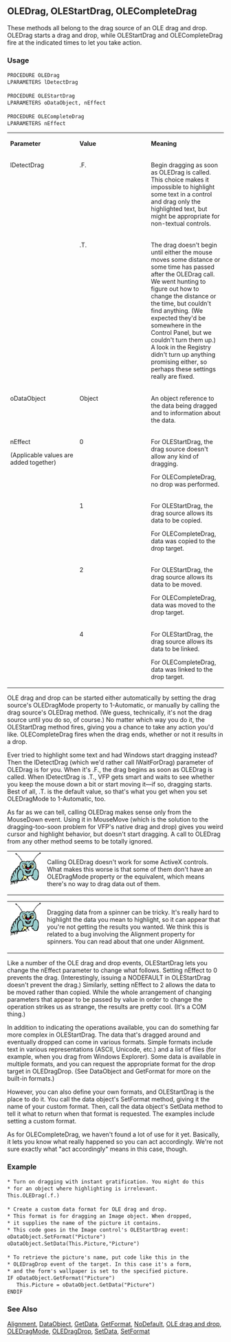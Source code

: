 ## OLEDrag, OLEStartDrag, OLECompleteDrag

These methods all belong to the drag source of an OLE drag and drop. OLEDrag starts a drag and drop, while OLEStartDrag and OLECompleteDrag fire at the indicated times to let you take action.

### Usage

```foxpro
PROCEDURE OLEDrag
LPARAMETERS lDetectDrag

PROCEDURE OLEStartDrag
LPARAMETERS oDataObject, nEffect

PROCEDURE OLECompleteDrag
LPARAMETERS nEffect
```
<table>
<tr>
  <td width="32%" valign="top">
  <p><b>Parameter</b></p>
  </td>
  <td width="23%" valign="top">
  <p><b>Value</b></p>
  </td>
  <td width="45%" valign="top">
  <p><b>Meaning</b></p>
  </td>
 </tr>
<tr>
  <td width="32%" rowspan="2" valign="top">
  <p>lDetectDrag</p>
  </td>
  <td width="23%" valign="top">
  <p>.F.</p>
  </td>
  <td width="45%" valign="top">
  <p>Begin dragging as soon as OLEDrag is called. This choice makes it impossible to highlight some text in a control and drag only the highlighted text, but might be appropriate for non-textual controls.</p>
  </td>
 </tr>
<tr>
  <td width="33%" valign="top">
  <p>.T.</p>
  </td>
  <td width="67%" valign="top">
  <p>The drag doesn't begin until either the mouse moves some distance or some time has passed after the OLEDrag call. We went hunting to figure out how to change the distance or the time, but couldn't find anything. (We expected they'd be somewhere in the Control Panel, but we couldn't turn them up.) A look in the Registry didn't turn up anything promising either, so perhaps these settings really are fixed.</p>
  </td>
 </tr>
<tr>
  <td width="32%" valign="top">
  <p>oDataObject</p>
  </td>
  <td width="23%" valign="top">
  <p>Object</p>
  </td>
  <td width="45%" valign="top">
  <p>An object reference to the data being dragged and to information about the data.</p>
  </td>
 </tr>
<tr>
  <td width="32%" rowspan="2" valign="top">
  <p>nEffect</p>
  <p>(Applicable values are added together)</p>
  </td>
  <td width="23%" valign="top">
  <p>0</p>
  </td>
  <td width="45%" valign="top">
  <p>For OLEStartDrag, the drag source doesn't allow any kind of dragging. </p>
  <p>For OLECompleteDrag, no drop was performed.</p>
  </td>
 </tr>
<tr>
  <td width="33%" valign="top">
  <p>1</p>
  </td>
  <td width="67%" valign="top">
  <p>For OLEStartDrag, the drag source allows its data to be copied.</p>
  <p>For OLECompleteDrag, data was copied to the drop target.</p>
  </td>
 </tr>
<tr>
  <td width="32%" rowspan="2" valign="top">
  &nbsp;</td>
  <td width="23%" valign="top">
  <p>2</p>
  </td>
  <td width="45%" valign="top">
  <p>For OLEStartDrag, the drag source allows its data to be moved.</p>
  <p>For OLECompleteDrag, data was moved to the drop target.</p>
  </td>
 </tr>
<tr>
  <td width="33%" valign="top">
  <p>4</p>
  </td>
  <td width="67%" valign="top">
  <p>For OLEStartDrag, the drag source allows its data to be linked.</p>
  <p>For OLECompleteDrag, data was linked to the drop target.</p>
  </td>
 </tr>
</table>

OLE drag and drop can be started either automatically by setting the drag source's OLEDragMode property to 1-Automatic, or manually by calling the drag source's OLEDrag method. (We guess, technically, it's not the drag source until you do so, of course.) No matter which way you do it, the OLEStartDrag method fires, giving you a chance to take any action you'd like. OLECompleteDrag fires when the drag ends, whether or not it results in a drop.

Ever tried to highlight some text and had Windows start dragging instead? Then the lDetectDrag (which we'd rather call lWaitForDrag) parameter of OLEDrag is for you. When it's .F., the drag begins as soon as OLEDrag is called. When lDetectDrag is .T., VFP gets smart and waits to see whether you keep the mouse down a bit or start moving it&mdash;if so, dragging starts. Best of all, .T. is the default value, so that's what you get when you set OLEDragMode to 1-Automatic, too. 

As far as we can tell, calling OLEDrag makes sense only from the MouseDown event. Using it in MouseMove (which is the solution to the dragging-too-soon problem for VFP's native drag and drop) gives you weird cursor and highlight behavior, but doesn't start dragging. A call to OLEDrag from any other method seems to be totally ignored. 

<table>
<tr>
  <td width="17%" valign="top">
<img width="95" height="77" src="bug.gif">
  </td>
  <td width="83%">
  <p>Calling OLEDrag doesn't work for some ActiveX controls. What makes this worse is that some of them don't have an OLEDragMode property or the equivalent, which means there's no way to drag data out of them.</p>
  </td>
 </tr>
</table>

<table>
<tr>
  <td width="17%" valign="top">
<img width="95" height="78" src="bug.gif">
  </td>
  <td width="83%">
  <p>Dragging data from a spinner can be tricky. It's really hard to highlight the data you mean to highlight, so it can appear that you're not getting the results you wanted. We think this is related to a bug involving the Alignment property for spinners. You can read about that one under Alignment.</p>
  </td>
 </tr>
</table>

Like a number of the OLE drag and drop events, OLEStartDrag lets you change the nEffect parameter to change what follows. Setting nEffect to 0 prevents the drag. (Interestingly, issuing a NODEFAULT in OLEStartDrag doesn't prevent the drag.) Similarly, setting nEffect to 2 allows the data to be moved rather than copied. While the whole arrangement of changing parameters that appear to be passed by value in order to change the operation strikes us as strange, the results are pretty cool. (It's a COM thing.) 

In addition to indicating the operations available, you can do something far more complex in OLEStartDrag. The data that's dragged around and eventually dropped can come in various formats. Simple formats include text in various representations (ASCII, Unicode, etc.) and a list of files (for example, when you drag from Windows Explorer). Some data is available in multiple formats, and you can request the appropriate format for the drop target in OLEDragDrop. (See DataObject and GetFormat for more on the built-in formats.)

However, you can also define your own formats, and OLEStartDrag is the place to do it. You call the data object's SetFormat method, giving it the name of your custom format. Then, call the data object's SetData method to tell it what to return when that format is requested. The examples include setting a custom format.

As for OLECompleteDrag, we haven't found a lot of use for it yet. Basically, it lets you know what really happened so you can act accordingly. We're not sure exactly what "act accordingly" means in this case, though.

### Example

```foxpro
* Turn on dragging with instant gratification. You might do this
* for an object where highlighting is irrelevant.
This.OLEDrag(.f.)

* Create a custom data format for OLE drag and drop.
* This format is for dragging an Image object. When dropped,
* it supplies the name of the picture it contains.
* This code goes in the Image control's OLEStartDrag event:
oDataObject.SetFormat("Picture")
oDataObject.SetData(This.Picture,"Picture")

* To retrieve the picture's name, put code like this in the
* OLEDragDrop event of the target. In this case it's a form,
* and the form's wallpaper is set to the specified picture.
IF oDataObject.GetFormat("Picture")
   This.Picture = oDataObject.GetData("Picture")
ENDIF
```
### See Also

[Alignment](s4g442.md), [DataObject](s4g770.md), [GetData](s4g776.md), [GetFormat](s4g778.md), [NoDefault](s4g351.md), [OLE drag and drop](s4g830.md), [OLEDragMode](s4g825.md), [OLEDragDrop](s4g823.md), [SetData](s4g776.md), [SetFormat](s4g778.md)